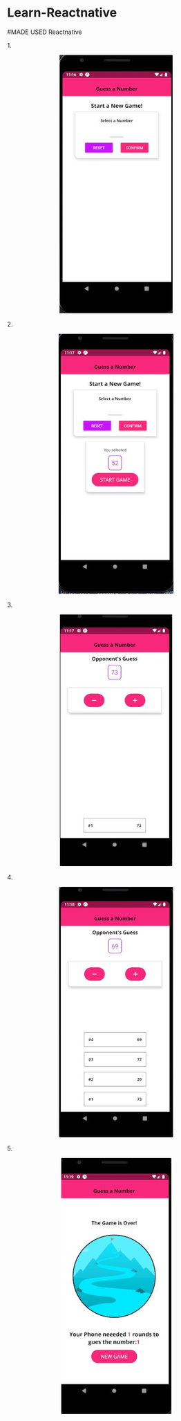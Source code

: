 # Learn-Reactnative

#MADE USED Reactnative

1.<p align="center"><img src="https://github.com/andihoerudin24/Learn-Reactnative/blob/master/1.JPG"></p>

2.<p align="center"><img src="https://github.com/andihoerudin24/Learn-Reactnative/blob/master/2.JPG"></p>

3.<p align="center"><img src="https://github.com/andihoerudin24/Learn-Reactnative/blob/master/3.JPG"></p>

4.<p align="center"><img src="https://github.com/andihoerudin24/Learn-Reactnative/blob/master/4.JPG"></p>

5.<p align="center"><img src="https://github.com/andihoerudin24/Learn-Reactnative/blob/master/5.JPG"></p>
